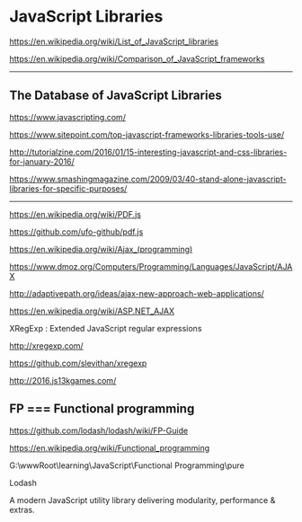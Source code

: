 # JavaScript Libraries  


https://en.wikipedia.org/wiki/List_of_JavaScript_libraries



https://en.wikipedia.org/wiki/Comparison_of_JavaScript_frameworks



*******************************************************************************



## The Database of JavaScript Libraries

https://www.javascripting.com/

https://www.sitepoint.com/top-javascript-frameworks-libraries-tools-use/


http://tutorialzine.com/2016/01/15-interesting-javascript-and-css-libraries-for-january-2016/



https://www.smashingmagazine.com/2009/03/40-stand-alone-javascript-libraries-for-specific-purposes/





*******************************************************************************








https://en.wikipedia.org/wiki/PDF.js

https://github.com/ufo-github/pdf.js


https://en.wikipedia.org/wiki/Ajax_(programming)

https://www.dmoz.org/Computers/Programming/Languages/JavaScript/AJAX  

http://adaptivepath.org/ideas/ajax-new-approach-web-applications/  

https://en.wikipedia.org/wiki/ASP.NET_AJAX





XRegExp : Extended JavaScript regular expressions


http://xregexp.com/


https://github.com/slevithan/xregexp



http://2016.js13kgames.com/






## FP  === Functional programming

https://github.com/lodash/lodash/wiki/FP-Guide

https://en.wikipedia.org/wiki/Functional_programming

G:\wwwRoot\learning\JavaScript\Functional Programming\pure


Lodash 

A modern JavaScript utility library delivering modularity, performance & extras.






